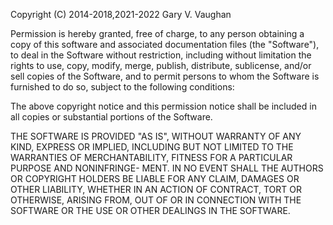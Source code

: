 Copyright (C) 2014-2018,2021-2022 Gary V. Vaughan

Permission is hereby granted, free of charge, to any person
obtaining a copy of this software and associated documentation
files (the "Software"), to deal in the Software without restriction,
including without limitation the rights to use, copy, modify, merge,
publish, distribute, sublicense, and/or sell copies of the Software,
and to permit persons to whom the Software is furnished to do so,
subject to the following conditions:

The above copyright notice and this permission notice shall be
included in  all copies or substantial portions of the Software.

THE SOFTWARE IS PROVIDED "AS IS", WITHOUT WARRANTY OF ANY KIND,
EXPRESS OR IMPLIED, INCLUDING BUT NOT LIMITED TO THE WARRANTIES OF
MERCHANTABILITY, FITNESS FOR A PARTICULAR PURPOSE AND NONINFRINGE-
MENT. IN NO EVENT SHALL THE AUTHORS OR COPYRIGHT HOLDERS BE LIABLE
FOR ANY CLAIM, DAMAGES OR OTHER LIABILITY, WHETHER IN AN ACTION OF
CONTRACT, TORT OR OTHERWISE, ARISING FROM, OUT OF OR IN CONNECTION
WITH THE SOFTWARE OR THE USE OR OTHER DEALINGS IN THE SOFTWARE.
